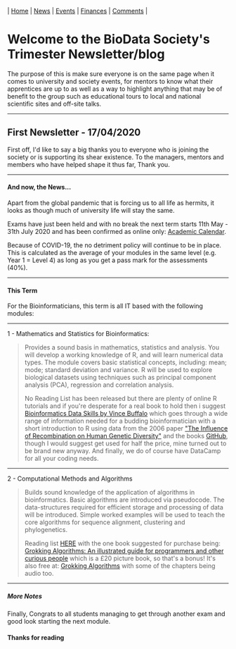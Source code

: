 |  [Home](README.md)  |  [News](newsletters.md)  |  [Events](events.md)  |  [Finances](finances.md)  |  [Comments](comments.md)  |

# Welcome to the BioData Society's Trimester Newsletter/blog
The purpose of this is make sure everyone is on the same page when it comes to
 university and society events, for mentors to know what their apprentices are up to
 as well as a way to highlight anything that may be of benefit to the group such as
 educational tours to local and national scientific sites and off-site talks.

---

## First Newsletter - 17/04/2020
First off, I'd like to say a big thanks you to everyone who is joining the
 society or is supporting its shear existence. To the managers, mentors and
  members who have helped shape it thus far, Thank you.

---

#### And now, the News...
Apart from the global pandemic that is forcing us to all life as hermits,
 it looks as though much of university life will stay the same.
 
Exams have just been held and with no break the next term starts 
11th May - 31th July 2020 and has been confirmed as online only:
 [Academic Calendar](https://web.anglia.ac.uk/curriculum/calendar3.phtml).
 
Because of COVID-19, the no detriment policy will continue to be in place.
This is calculated as the average of your modules in the same level (e.g. Year 1 = Level 4)
as long as you get a pass mark for the assessments (40%).

---

#### This Term
For the Bioinformaticians, this term is all IT based with the following modules:

---

1 - Mathematics and Statistics for Bioinformatics:
>
>Provides a sound basis in mathematics, statistics and analysis.
>You will develop a working knowledge of R, and will learn numerical data types.
>The module covers basic statistical concepts, including: mean; mode;
>standard deviation and variance. R will be used to explore biological datasets
>using techniques such as principal component analysis (PCA), regression and correlation analysis.
>
> No Reading List has been released but there are plenty of online R tutorials and if you're desperate for a real book to hold then i suggest 
>[Bioinformatics Data Skills by Vince Buffalo](https://www.amazon.co.uk/Bioinformatics-Data-Skills-Reproducible-Research/dp/1449367372/ref=sr_1_5?crid=1CDCUUVHA6V8X&dchild=1&keywords=bioinformatics&qid=1588768840&sprefix=bioinforma%2Caps%2C227&sr=8-5)
> which goes through a wide range of information needed for a budding bioinformatician with a short introduction to R using data from the 2006 paper ["The Influence of Recombination on Human Genetic Diversity"](https://journals.plos.org/plosgenetics/article?id=10.1371/journal.pgen.0020148) and the books [GitHub](https://github.com/vsbuffalo/bds-files), though I would suggest get used for half the price, mine turned out to be brand new anyway.
> And finally, we do of course have DataCamp for all your coding needs.
---

2 - Computational Methods and Algorithms

>Builds sound knowledge of the application of algorithms in bioinformatics. 
>Basic algorithms are introduced via pseudocode.
>The data-structures required for efficient storage and processing of data will be introduced.
>Simple worked examples will be used to teach the core algorithms for sequence alignment,
>clustering and phylogenetics.
>
>Reading list [HERE](https://rl.talis.com/3/anglia/lists/39AA2B2A-3D25-15E3-949D-45EE5CBB0799.html?lang=en-GB)
with the one book suggested for purchase being:
[Grokking Algorithms: An illustrated guide for programmers and other curious people](https://www.amazon.co.uk/Grokking-Algorithms-illustrated-programmers-curious/dp/1617292230/ref=sr_1_1?dchild=1&keywords=Grokking+Algorithms%3A+An+illustrated+guide+for+programmers+and+other+curious+people&qid=1588767673&sr=8-1)
which is a £20 picture book, so that's a bonus! It's also free at: [Grokking Algorithms](https://livebook.manning.com/book/grokking-algorithms/chapter-1/) with some of the chapters being audio too.
---

##### More Notes
Finally, Congrats to all students managing to get through another exam and good look starting the next module.

#### Thanks for reading
